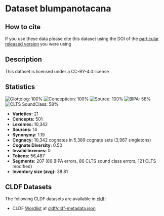 # Dataset blumpanotacana

## How to cite

If you use these data please cite
this dataset using the DOI of the [particular released version](../../releases/) you were using

## Description


This dataset is licensed under a CC-BY-4.0 license

## Statistics


![Glottolog: 100%](https://img.shields.io/badge/Glottolog-100%25-brightgreen.svg "Glottolog: 100%")
![Concepticon: 100%](https://img.shields.io/badge/Concepticon-100%25-brightgreen.svg "Concepticon: 100%")
![Source: 100%](https://img.shields.io/badge/Source-100%25-brightgreen.svg "Source: 100%")
![BIPA: 58%](https://img.shields.io/badge/BIPA-58%25-red.svg "BIPA: 58%")
![CLTS SoundClass: 58%](https://img.shields.io/badge/CLTS%20SoundClass-58%25-red.svg "CLTS SoundClass: 58%")

- **Varieties:** 21
- **Concepts:** 501
- **Lexemes:** 10,342
- **Sources:** 14
- **Synonymy:** 1.19
- **Cognacy:** 10,342 cognates in 5,389 cognate sets (3,967 singletons)
- **Cognate Diversity:** 0.50
- **Invalid lexemes:** 0
- **Tokens:** 56,487
- **Segments:** 207 (86 BIPA errors, 86 CLTS sound class errors, 121 CLTS modified)
- **Inventory size (avg):** 38.81

## CLDF Datasets

The following CLDF datasets are available in [cldf](cldf):

- CLDF [Wordlist](https://github.com/cldf/cldf/tree/master/modules/Wordlist) at [cldf/cldf-metadata.json](cldf/cldf-metadata.json)